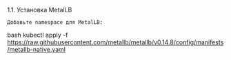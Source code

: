 1.1. Установка MetalLB

    Добавьте namespace для MetalLB:

bash
kubectl apply -f https://raw.githubusercontent.com/metallb/metallb/v0.14.8/config/manifests/metallb-native.yaml


